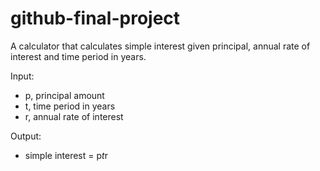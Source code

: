 # github-final-project

A calculator that calculates simple interest given principal, annual rate of interest and time period in years.  

Input:
   - p, principal amount
   - t, time period in years
   - r, annual rate of interest  

Output:
   - simple interest = p*t*r
